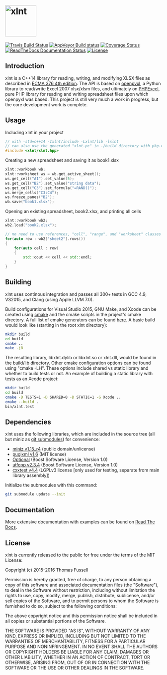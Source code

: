 <img height="100" src="https://raw.githubusercontent.com/tfussell/xlnt/gh-pages/images/xlnt.png" alt="xlnt"><br/>
====

[![Travis Build Status](https://travis-ci.org/tfussell/xlnt.svg)](https://travis-ci.org/tfussell/xlnt)
[![AppVeyor Build status](https://ci.appveyor.com/api/projects/status/2hs79a1xoxy16sol?svg=true)](https://ci.appveyor.com/project/tfussell/xlnt)
[![Coverage Status](https://coveralls.io/repos/github/tfussell/xlnt/badge.svg?branch=master)](https://coveralls.io/github/tfussell/xlnt?branch=master)
[![ReadTheDocs Documentation Status](https://readthedocs.org/projects/xlnt/badge/?version=latest)](http://xlnt.readthedocs.org/en/latest/?badge=latest)
[![License](http://img.shields.io/badge/license-MIT-blue.svg?style=flat)](http://opensource.org/licenses/MIT)

## Introduction
xlnt is a C++14 library for reading, writing, and modifying XLSX files as described in [ECMA 376 4th edition](http://www.ecma-international.org/publications/standards/Ecma-376.htm). The API is based on [openpyxl](https://bitbucket.org/openpyxl/openpyxl), a Python library to read/write Excel 2007 xlsx/xlsm files, and ultimately on [PHPExcel](https://github.com/PHPOffice/PHPExcel), pure PHP library for reading and writing spreadsheet files upon which openpyxl was based. This project is still very much a work in progress, but the core development work is complete.

## Usage
Including xlnt in your project
```c++
// with -std=c++14 -Ixlnt/include -Lxlnt/lib -lxlnt
// can also use the generated "xlnt.pc" in ./build directory with pkg-config to get these flags
#include <xlnt/xlnt.hpp>
```

Creating a new spreadsheet and saving it as book1.xlsx
```c++
xlnt::workbook wb;
xlnt::worksheet ws = wb.get_active_sheet();
ws.get_cell("A1").set_value(5);
ws.get_cell("B2").set_value("string data");
ws.get_cell("C3").set_formula("=RAND()");
ws.merge_cells("C3:C4");
ws.freeze_panes("B2");
wb.save("book1.xlsx");
```

Opening an existing spreadsheet, book2.xlsx, and printing all cells
```c++
xlnt::workbook wb2;
wb2.load("book2.xlsx");

// no need to use references, "cell", "range", and "worksheet" classes are only wrappers around pointers to memory in the workbook
for(auto row : wb2["sheet2"].rows())
{
    for(auto cell : row)
    {
        std::cout << cell << std::endl;
    }
}
```

## Building
xlnt uses continous integration and passes all 300+ tests in GCC 4.9, VS2015, and Clang (using Apple LLVM 7.0).

Build configurations for Visual Studio 2015, GNU Make, and Xcode can be created using [cmake](https://cmake.org/) and the cmake scripts in the project's cmake directory. A full list of cmake generators can be found [here](https://cmake.org/cmake/help/v3.0/manual/cmake-generators.7.html). A basic build would look like (starting in the root xlnt directory):

```bash
mkdir build
cd build
cmake ..
make -j8
```

The resulting library, libxlnt.dylib or libxlnt.so or xlnt.dll, would be found in the build/lib directory. Other cmake configuration options can be found using "cmake -LH". These options include shared vs static library and whether to build tests or not. An example of building a static library with tests as an Xcode project:

```bash
mkdir build
cd build
cmake -D TESTS=1 -D SHARED=0 -D STATIC=1 -G Xcode ..
cmake --build .
bin/xlnt.test
```

## Dependencies
xlnt uses the following libraries, which are included in the source tree (all but miniz as [git submodules](https://git-scm.com/book/en/v2/Git-Tools-Submodules#Cloning-a-Project-with-Submodules)) for convenience:
- [miniz v1.15_r4](https://code.google.com/p/miniz/) (public domain/unlicense)
- [pugixml v1.6](http://pugixml.org/) (MIT license)
- [Optional](https://github.com/akrzemi1/Optional) (Boost Software License, Version 1.0)
- [utfcpp v2.3.4](http://utfcpp.sourceforge.net/) (Boost Software License, Version 1.0)
- [cxxtest v4.4](http://cxxtest.com/) (LGPLv3 license [only used for testing, separate from main library assembly])

Initialize the submodules with this command:
```bash
git submodule update --init
```

## Documentation

More extensive documentation with examples can be found on [Read The Docs](http://xlnt.readthedocs.org/en/latest/).

## License
xlnt is currently released to the public for free under the terms of the MIT License:

Copyright (c) 2015-2016 Thomas Fussell

Permission is hereby granted, free of charge, to any person obtaining a copy
of this software and associated documentation files (the "Software"), to deal
in the Software without restriction, including without limitation the rights
to use, copy, modify, merge, publish, distribute, sublicense, and/or sell
copies of the Software, and to permit persons to whom the Software is
furnished to do so, subject to the following conditions:

The above copyright notice and this permission notice shall be included in
all copies or substantial portions of the Software.

THE SOFTWARE IS PROVIDED "AS IS", WITHOUT WARRANTY OF ANY KIND, EXPRESS OR
IMPLIED, INCLUDING BUT NOT LIMITED TO THE WARRANTIES OF MERCHANTABILITY,
FITNESS FOR A PARTICULAR PURPOSE AND NONINFRINGEMENT. IN NO EVENT SHALL THE
AUTHORS OR COPYRIGHT HOLDERS BE LIABLE FOR ANY CLAIM, DAMAGES OR OTHER
LIABILITY, WHETHER IN AN ACTION OF CONTRACT, TORT OR OTHERWISE, ARISING FROM,
OUT OF OR IN CONNECTION WITH THE SOFTWARE OR THE USE OR OTHER DEALINGS IN
THE SOFTWARE.

